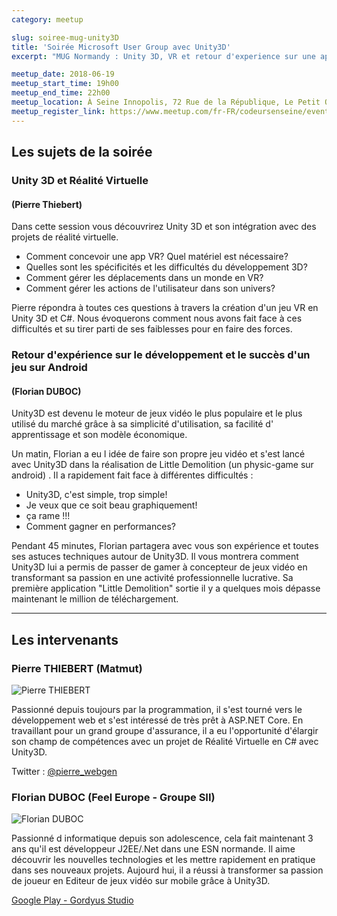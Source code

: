 ```yaml
---
category: meetup

slug: soiree-mug-unity3D
title: 'Soirée Microsoft User Group avec Unity3D'
excerpt: "MUG Normandy : Unity 3D, VR et retour d'experience sur une app d'1M download"

meetup_date: 2018-06-19
meetup_start_time: 19h00
meetup_end_time: 22h00
meetup_location: À Seine Innopolis, 72 Rue de la République, Le Petit Quevilly
meetup_register_link: https://www.meetup.com/fr-FR/codeursenseine/events/251245838/
---
```


## Les sujets de la soirée

### Unity 3D et Réalité Virtuelle

#### (Pierre Thiebert)

Dans cette session vous découvrirez Unity 3D et son intégration avec des projets de réalité virtuelle.

- Comment concevoir une app VR? Quel matériel est nécessaire?
- Quelles sont les spécificités et les difficultés du développement 3D?
- Comment gérer les déplacements dans un monde en VR?
- Comment gérer les actions de l'utilisateur dans son univers?

Pierre répondra à toutes ces questions à travers la création d'un jeu VR en Unity 3D et C#.
Nous évoquerons comment nous avons fait face à ces difficultés et su tirer parti de ses faiblesses pour en faire des forces.

### Retour d'expérience sur le développement et le succès d'un jeu sur Android

#### (Florian DUBOC)

Unity3D est devenu le moteur de jeux vidéo le plus populaire et le plus utilisé du marché grâce à sa simplicité d'utilisation, sa facilité d' apprentissage et son modèle économique.

Un matin, Florian a eu l idée de faire son propre jeu vidéo et s'est lancé avec Unity3D dans la réalisation de Little Demolition (un physic-game sur android) . Il a rapidement fait face à différentes difficultés :

- Unity3D, c'est simple, trop simple!
- Je veux que ce soit beau graphiquement!
- ça rame !!!
- Comment gagner en performances?

Pendant 45 minutes, Florian partagera avec vous son expérience et toutes ses astuces techniques autour de Unity3D. Il vous montrera comment Unity3D lui a permis de passer de gamer à concepteur de jeux vidéo en transformant sa passion en une activité professionnelle lucrative. Sa première application "Little Demolition" sortie il y a quelques mois dépasse maintenant le million de téléchargement.

---

## Les intervenants

### Pierre THIEBERT (Matmut)

![Pierre THIEBERT](/images/meetups/speakers/Pierre_THIEBERT_200x200nb.jpg)

Passionné depuis toujours par la programmation, il s'est tourné vers le développement web et s'est intéressé de très prêt à ASP.NET Core. En travaillant pour un grand groupe d'assurance, il a eu l'opportunité d'élargir son champ de compétences avec un projet de Réalité Virtuelle en C# avec Unity3D.

Twitter : [@pierre_webgen](https://twitter.com/pierre_webgen)

### Florian DUBOC (Feel Europe - Groupe SII)

![Florian DUBOC](/images/meetups/speakers/Florian_DUBOC_200x200nb.jpg)

Passionné d informatique depuis son adolescence, cela fait maintenant 3 ans qu'il est développeur J2EE/.Net dans une ESN normande. Il aime découvrir les nouvelles technologies et les mettre rapidement en pratique dans ses nouveaux projets. Aujourd hui, il a réussi à transformer sa passion de joueur en Editeur de jeux vidéo sur mobile grâce à Unity3D.

[Google Play - Gordyus Studio](https://play.google.com/store/apps/developer?id=Gordyus%20Studio)
